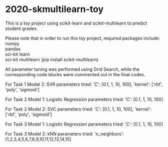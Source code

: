 # 2020-skmultilearn-toy
This is a toy project using scikit-learn and scikit-multilearn to predict student grades.  

Please note that in order to run this toy project, required packages include:  
numpy  
pandas  
sci-kit learn  
sci-kit multilearn (pip install scikit-multilearn)  

All parameter tuning was performed using Grid Search, while the corresponding code blocks were commented out in the final codes.  

For Task 1 Model 2: SVR parameters tried: 'C': [0.1, 1, 10, 100], 'kernel': ['rbf', 'poly', 'sigmoid']  

For Task 2 Model 1: Logistic Regression parameters tried: 'C': [0.1, 1, 10, 100]  

For Task 2 Model 2: SVC parameters tried: 'C': [0.1, 1, 10, 100], 'kernel': ['rbf', 'poly', 'sigmoid']  

For Task 3 Model 1: Logistic Regression parameters tried: 'C': [0.1, 1, 10, 100]  

For Task 3 Model 2: kNN parameters tried: 'n_neighbors': [1,2,3,4,5,6,7,8,9,10,11,12,13,14,15]  

